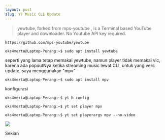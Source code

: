 ```yaml
---
layout: post
slug: YT Music CLI Update 
---
```


>yewtube, forked from mps-youtube , is a Terminal based YouTube player and downloader. No Youtube API key required.

```shell
https://github.com/mps-youtube/yewtube
```

```
oks4merta@Laptop-Perang:~$ sudo apt install yewtube
```

seperti yang lama tetap memakai yewtube, namun player tidak memakai vlc, karena ada popoutNya ketika streaming music lewat CLI,
untuk yang versi update, saya menggunakan "mpv"

```
oks4merta@Laptop-Perang:~$ sudo apt install mpv
```

konfigurasi

```
oks4merta@Laptop-Perang:~$ yt h config
```

```
oks4merta@Laptop-Perang:~$ yt set player mpv
```

```
oks4merta@Laptop-Perang:~$ yt set playerargs mpv --no-video
```

<img src="https://raw.githubusercontent.com/oksaamerta/oksaamerta.github.io/master/_screenshots/yewtubexmpv.png" />

Sekian